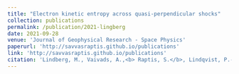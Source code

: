```yaml
---
title: "Electron kinetic entropy across quasi-perpendicular shocks"
collection: publications
permalink: /publication/2021-lingberg
date: 2021-09-28
venue: 'Journal of Geophysical Research - Space Physics'
paperurl: 'http://savvasraptis.github.io/publications'
link: 'http://savvasraptis.github.io/publications'
citation: 'Lindberg, M., Vaivads, A.,<b> Raptis, S.</b>, Lindqvist, P.-A., Giles, B. L., & Gershman, D. J. (2021). Electron kinetic entropy across quasi-perpendicular shocks. Journal of Geophysical Research: Space Physics (<b> under review </b>)'
---
```

